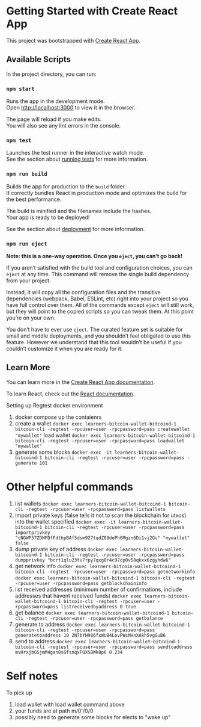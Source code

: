 # Getting Started with Create React App

This project was bootstrapped with [Create React App](https://github.com/facebook/create-react-app).

## Available Scripts

In the project directory, you can run:

### `npm start`

Runs the app in the development mode.\
Open [http://localhost:3000](http://localhost:3000) to view it in the browser.

The page will reload if you make edits.\
You will also see any lint errors in the console.

### `npm test`

Launches the test runner in the interactive watch mode.\
See the section about [running tests](https://facebook.github.io/create-react-app/docs/running-tests) for more information.

### `npm run build`

Builds the app for production to the `build` folder.\
It correctly bundles React in production mode and optimizes the build for the best performance.

The build is minified and the filenames include the hashes.\
Your app is ready to be deployed!

See the section about [deployment](https://facebook.github.io/create-react-app/docs/deployment) for more information.

### `npm run eject`

**Note: this is a one-way operation. Once you `eject`, you can’t go back!**

If you aren’t satisfied with the build tool and configuration choices, you can `eject` at any time. This command will remove the single build dependency from your project.

Instead, it will copy all the configuration files and the transitive dependencies (webpack, Babel, ESLint, etc) right into your project so you have full control over them. All of the commands except `eject` will still work, but they will point to the copied scripts so you can tweak them. At this point you’re on your own.

You don’t have to ever use `eject`. The curated feature set is suitable for small and middle deployments, and you shouldn’t feel obligated to use this feature. However we understand that this tool wouldn’t be useful if you couldn’t customize it when you are ready for it.

## Learn More

You can learn more in the [Create React App documentation](https://facebook.github.io/create-react-app/docs/getting-started).

To learn React, check out the [React documentation](https://reactjs.org/).



Setting up Regtest docker environment
1. docker compose up the contaienrs
1. create a wallet ```docker exec learners-bitcoin-wallet-bitcoind-1 bitcoin-cli -regtest -rpcuser=user -rpcpassword=pass createwallet "mywallet"```
    load wallet ```docker exec learners-bitcoin-wallet-bitcoind-1 bitcoin-cli -regtest -rpcuser=user -rpcpassword=pass loadwallet "mywallet"```
1. generate some blocks ```docker exec -it learners-bitcoin-wallet-bitcoind-1 bitcoin-cli -regtest -rpcuser=user -rpcpassword=pass -generate 101```


# Other helpful commands
1. list wallets
```docker exec learners-bitcoin-wallet-bitcoind-1 bitcoin-cli -regtest -rpcuser=user -rpcpassword=pass listwallets```
1. Import private keys (false tells it not to scan the blockchain for utxos) into the wallet specified
```docker exec -it learners-bitcoin-wallet-bitcoind-1 bitcoin-cli -regtest -rpcuser=user -rpcpassword=pass importprivkey "cNGWP57ZDWFDfFdthpBAf5dsm927tqdZ89dePh6Mgzn6Di1vj2Gu" "mywallet" false```
1. dump private key of address
```docker exec learners-bitcoin-wallet-bitcoind-1 bitcoin-cli -regtest -rpcuser=user -rpcpassword=pass dumpprivkey "bcrt1qlu23tu7rpy7qxg8r4c97cp0v58qkxx6zgyhdw6"```
1. get network info
```docker exec learners-bitcoin-wallet-bitcoind-1 bitcoin-cli -regtest -rpcuser=user -rpcpassword=pass getnetworkinfo```
```docker exec learners-bitcoin-wallet-bitcoind-1 bitcoin-cli -regtest -rpcuser=user -rpcpassword=pass getblockchaininfo```
1. list received addresses (minimum number of confirmations, include addresses that havent received funds)
```docker exec learners-bitcoin-wallet-bitcoind-1 bitcoin-cli -regtest -rpcuser=user -rpcpassword=pass listreceivedbyaddress 0 true```
1. get balance
```docker exec learners-bitcoin-wallet-bitcoind-1 bitcoin-cli -regtest -rpcuser=user -rpcpassword=pass getbalance```
1. generate to address
```docker exec learners-bitcoin-wallet-bitcoind-1 bitcoin-cli -regtest -rpcuser=user -rpcpassword=pass generatetoaddress 10 2N7bYH986fxWUB4LovPWsMHnXAkh5vgGuB6```
1. send to address 
```docker exec learners-bitcoin-wallet-bitcoind-1 bitcoin-cli -regtest -rpcuser=user -rpcpassword=pass sendtoaddress mvHrxjbGSjmM4gan8sGfsnqxFQXSBWk8p6 0.234```

# Self notes
To pick up 
1. load wallet with load wallet command above
1. your funds are at path m/0'/0/0
1. possibly need to generate some blocks for elects to "wake up"
